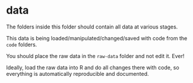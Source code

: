 # data

The folders inside this folder should contain all data at various stages.

This data is being loaded/manipulated/changed/saved with code from the `code` folders.

You should place the raw data in the `raw-data` folder and not edit it. Ever!

Ideally, load the raw data into R and do all changes there with code, so everything is automatically reproducible and documented.

